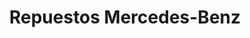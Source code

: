 ---
title: "Repuestos Mercedes-Benz"
url: /bogota-d-c/repuestos-mercedes-benz/
shop: reparación de automóviles
---